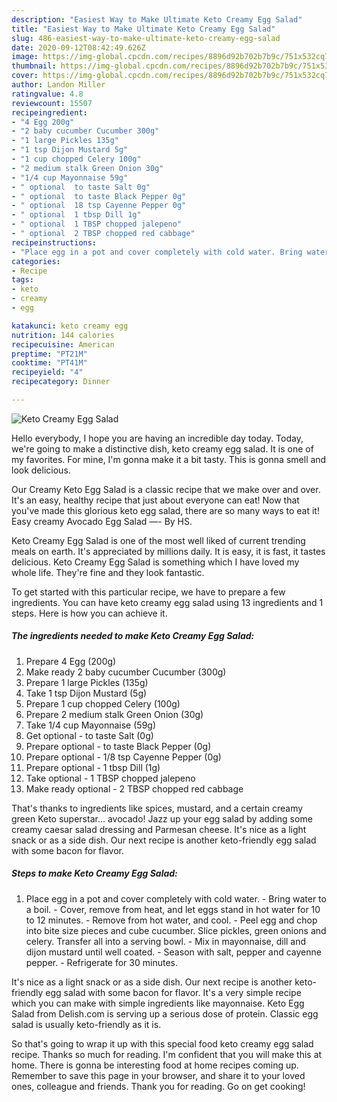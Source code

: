```yaml
---
description: "Easiest Way to Make Ultimate Keto Creamy Egg Salad"
title: "Easiest Way to Make Ultimate Keto Creamy Egg Salad"
slug: 486-easiest-way-to-make-ultimate-keto-creamy-egg-salad
date: 2020-09-12T08:42:49.626Z
image: https://img-global.cpcdn.com/recipes/8896d92b702b7b9c/751x532cq70/keto-creamy-egg-salad-recipe-main-photo.jpg
thumbnail: https://img-global.cpcdn.com/recipes/8896d92b702b7b9c/751x532cq70/keto-creamy-egg-salad-recipe-main-photo.jpg
cover: https://img-global.cpcdn.com/recipes/8896d92b702b7b9c/751x532cq70/keto-creamy-egg-salad-recipe-main-photo.jpg
author: Landon Miller
ratingvalue: 4.8
reviewcount: 15507
recipeingredient:
- "4 Egg 200g"
- "2 baby cucumber Cucumber 300g"
- "1 large Pickles 135g"
- "1 tsp Dijon Mustard 5g"
- "1 cup chopped Celery 100g"
- "2 medium stalk Green Onion 30g"
- "1/4 cup Mayonnaise 59g"
- " optional  to taste Salt 0g"
- " optional  to taste Black Pepper 0g"
- " optional  18 tsp Cayenne Pepper 0g"
- " optional  1 tbsp Dill 1g"
- " optional  1 TBSP chopped jalepeno"
- " optional  2 TBSP chopped red cabbage"
recipeinstructions:
- "Place egg in a pot and cover completely with cold water. Bring water to a boil. Cover, remove from heat, and let eggs stand in hot water for 10 to 12 minutes. Remove from hot water, and cool. Peel egg and chop into bite size pieces and cube cucumber. Slice pickles, green onions and celery. Transfer all into a serving bowl. Mix in mayonnaise, dill and dijon mustard until well coated. Season with salt, pepper and cayenne pepper. Refrigerate for 30 minutes."
categories:
- Recipe
tags:
- keto
- creamy
- egg

katakunci: keto creamy egg 
nutrition: 144 calories
recipecuisine: American
preptime: "PT21M"
cooktime: "PT41M"
recipeyield: "4"
recipecategory: Dinner

---
```



![Keto Creamy Egg Salad](https://img-global.cpcdn.com/recipes/8896d92b702b7b9c/751x532cq70/keto-creamy-egg-salad-recipe-main-photo.jpg)

Hello everybody, I hope you are having an incredible day today. Today, we're going to make a distinctive dish, keto creamy egg salad. It is one of my favorites. For mine, I'm gonna make it a bit tasty. This is gonna smell and look delicious.

Our Creamy Keto Egg Salad is a classic recipe that we make over and over. It&#39;s an easy, healthy recipe that just about everyone can eat! Now that you&#39;ve made this glorious keto egg salad, there are so many ways to eat it! Easy creamy Avocado Egg Salad —- By HS.

Keto Creamy Egg Salad is one of the most well liked of current trending meals on earth. It's appreciated by millions daily. It is easy, it is fast, it tastes delicious. Keto Creamy Egg Salad is something which I have loved my whole life. They're fine and they look fantastic.


To get started with this particular recipe, we have to prepare a few ingredients. You can have keto creamy egg salad using 13 ingredients and 1 steps. Here is how you can achieve it.

<!--inarticleads1-->

##### The ingredients needed to make Keto Creamy Egg Salad:

1. Prepare 4 Egg (200g)
1. Make ready 2 baby cucumber Cucumber (300g)
1. Prepare 1 large Pickles (135g)
1. Take 1 tsp Dijon Mustard (5g)
1. Prepare 1 cup chopped Celery (100g)
1. Prepare 2 medium stalk Green Onion (30g)
1. Take 1/4 cup Mayonnaise (59g)
1. Get  optional - to taste Salt (0g)
1. Prepare  optional - to taste Black Pepper (0g)
1. Prepare  optional - 1/8 tsp Cayenne Pepper (0g)
1. Prepare  optional - 1 tbsp Dill (1g)
1. Take  optional - 1 TBSP chopped jalepeno
1. Make ready  optional - 2 TBSP chopped red cabbage


That&#39;s thanks to ingredients like spices, mustard, and a certain creamy green Keto superstar… avocado! Jazz up your egg salad by adding some creamy caesar salad dressing and Parmesan cheese. It&#39;s nice as a light snack or as a side dish. Our next recipe is another keto-friendly egg salad with some bacon for flavor. 

<!--inarticleads2-->

##### Steps to make Keto Creamy Egg Salad:

1. Place egg in a pot and cover completely with cold water. - Bring water to a boil. - Cover, remove from heat, and let eggs stand in hot water for 10 to 12 minutes. - Remove from hot water, and cool. - Peel egg and chop into bite size pieces and cube cucumber. Slice pickles, green onions and celery. Transfer all into a serving bowl. - Mix in mayonnaise, dill and dijon mustard until well coated. - Season with salt, pepper and cayenne pepper. - Refrigerate for 30 minutes.


It&#39;s nice as a light snack or as a side dish. Our next recipe is another keto-friendly egg salad with some bacon for flavor. It&#39;s a very simple recipe which you can make with simple ingredients like mayonnaise. Keto Egg Salad from Delish.com is serving up a serious dose of protein. Classic egg salad is usually keto-friendly as it is. 

So that's going to wrap it up with this special food keto creamy egg salad recipe. Thanks so much for reading. I'm confident that you will make this at home. There is gonna be interesting food at home recipes coming up. Remember to save this page in your browser, and share it to your loved ones, colleague and friends. Thank you for reading. Go on get cooking!
